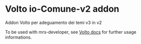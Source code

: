 # Volto io-Comune-v2 addon

Addon Volto per adeguamento dei temi v3 in v2

To be used with mrs-developer, see [Volto docs](https://docs.voltocms.com/customizing/add-ons/) for further usage informations.

